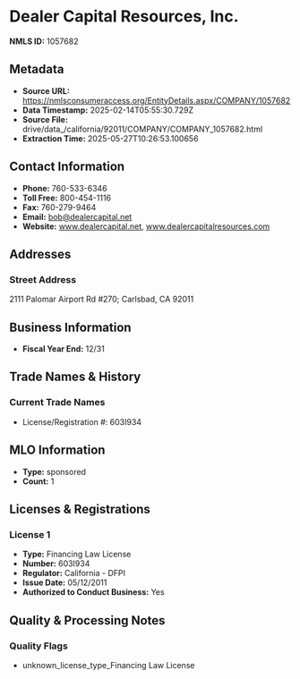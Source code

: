 # Dealer Capital Resources, Inc.

**NMLS ID:** 1057682

## Metadata
- **Source URL:** https://nmlsconsumeraccess.org/EntityDetails.aspx/COMPANY/1057682
- **Data Timestamp:** 2025-02-14T05:55:30.729Z
- **Source File:** drive/data_/california/92011/COMPANY/COMPANY_1057682.html
- **Extraction Time:** 2025-05-27T10:26:53.100656

## Contact Information
- **Phone:** 760-533-6346
- **Toll Free:** 800-454-1116
- **Fax:** 760-279-9464
- **Email:** bob@dealercapital.net
- **Website:** www.dealercapital.net, www.dealercapitalresources.com

## Addresses
### Street Address
2111 Palomar Airport Rd #270; Carlsbad, CA 92011

## Business Information
- **Fiscal Year End:** 12/31

## Trade Names & History
### Current Trade Names
- License/Registration #: 603I934

## MLO Information
- **Type:** sponsored
- **Count:** 1

## Licenses & Registrations

### License 1
- **Type:** Financing Law License
- **Number:** 603I934
- **Regulator:** California - DFPI
- **Issue Date:** 05/12/2011
- **Authorized to Conduct Business:** Yes

## Quality & Processing Notes
### Quality Flags
- unknown_license_type_Financing Law License
